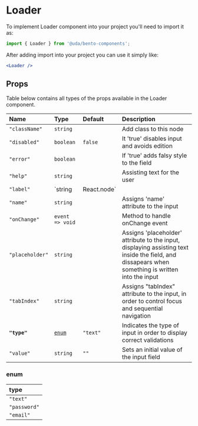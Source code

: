 # Loader

To implement Loader component into your project you'll need to import it as:

```jsx
import { Loader } from '@uda/bento-components';
```

After adding import into your project you can use it simply like:

```jsx
<Loader />
```

## Props

Table below contains all types of the props available in the Loader component.

| Name            | Type                  | Default  | Description                                                                                                                                       |
| :-------------- | :-------------------- | :------- | :------------------------------------------------------------------------------------------------------------------------------------------------ |
| `"className"`   | `string`              |          | Add class to this node                                                                                                                            |
| `"disabled"`    | `boolean`             | `false`  | It 'true' disables input and avoids edition                                                                                                       |
| `"error"`       | `boolean`             |          | If 'true' adds falsy style to the field                                                                                                           |
| `"help"`        | `string`              |          | Assisting text for the user                                                                                                                       |
| `"label"`       | `string | React.node` |          | Text for the field label. Also accepts nodes.                                                                                                     |
| `"name"`        | `string`              |          | Assigns 'name' attribute to the input                                                                                                             |
| `"onChange"`    | `event => void`       |          | Method to handle onChange event                                                                                                                   |
| `"placeholder"` | `string`              |          | Assigns 'placeholder' attribute to the input, displaying assisting text inside the field, and dissapears when something is written into the input |
| `"tabIndex"`    | `string`              |          | Assigns "tabIndex" attribute to the input, in order to control focus and sequential navigation                                                    |
| **`"type"`**    | [`enum`](#enum)       | `"text"` | Indicates the type of input in order to display correct validations                                                                               |
| `"value"`       | `string`              | `""`     | Sets an initial value of the input field                                                                                                          |

### enum

| type         |
| :----------- |
| `"text"`     |
| `"password"` |
| `"email"`    |
